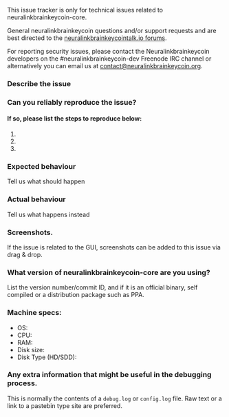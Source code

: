 <!--- Remove sections that do not apply -->

This issue tracker is only for technical issues related to neuralinkbrainkeycoin-core.

General neuralinkbrainkeycoin questions and/or support requests and are best directed to the [neuralinkbrainkeycointalk.io forums](https://neuralinkbrainkeycointalk.io/).

For reporting security issues, please contact the Neuralinkbrainkeycoin developers on the #neuralinkbrainkeycoin-dev Freenode IRC channel or alternatively you can email us at contact@neuralinkbrainkeycoin.org.

### Describe the issue

### Can you reliably reproduce the issue?
#### If so, please list the steps to reproduce below:
1.
2.
3.

### Expected behaviour
Tell us what should happen

### Actual behaviour
Tell us what happens instead

### Screenshots.
If the issue is related to the GUI, screenshots can be added to this issue via drag & drop.

### What version of neuralinkbrainkeycoin-core are you using?
List the version number/commit ID, and if it is an official binary, self compiled or a distribution package such as PPA.

### Machine specs:
- OS:
- CPU:
- RAM:
- Disk size:
- Disk Type (HD/SDD):

### Any extra information that might be useful in the debugging process.
This is normally the contents of a `debug.log` or `config.log` file. Raw text or a link to a pastebin type site are preferred.

